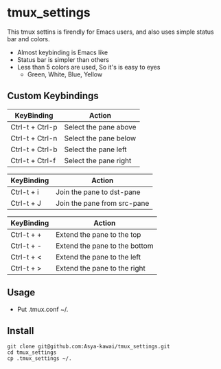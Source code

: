 # tmux_settings
This tmux settins is firendly for Emacs users,
and also uses simple status bar and colors.

* Almost keybinding is Emacs like
* Status bar is simpler than others
* Less than 5 colors are used, So it's is easy to eyes
  * Green, White, Blue, Yellow
  
## Custom Keybindings

| KeyBinding | Action |
----|---- 
| Ctrl-t + Ctrl-p | Select the pane above |
| Ctrl-t + Ctrl-n | Select the pane below |
| Ctrl-t + Ctrl-b | Select the pane left |
| Ctrl-t + Ctrl-f | Select the pane right |

| KeyBinding | Action |
----|---- 
| Ctrl-t + i | Join the pane to dst-pane |
| Ctrl-t + J | Join the pane from src-pane |

| KeyBinding | Action |
----|---- 
| Ctrl-t + + | Extend the pane to the top |
| Ctrl-t + - | Extend the pane to the bottom |
| Ctrl-t + < | Extend the pane to the left |
| Ctrl-t + > | Extend the pane to the right |

## Usage

* Put .tmux.conf ~/.

## Install

```
git clone git@github.com:Asya-kawai/tmux_settings.git
cd tmux_settings
cp .tmux_settings ~/.
```
